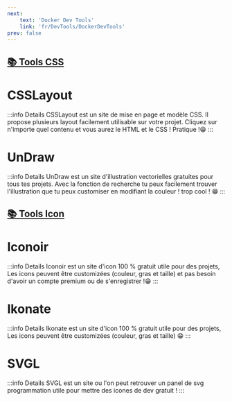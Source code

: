 ```yaml
---
next: 
    text: 'Docker Dev Tools'
    link: 'fr/DevTools/DockerDevTools'
prev: false
---
```


## <u>📚 Tools CSS</u>

# CSSLayout <a href="https://csslayout.io" target="_blank"><Badge type="tip" text="Découvrir" /></a>

:::info Details
CSSLayout est un site de mise en page et modèle CSS. Il propose plusieurs layout facilement utilisable sur votre projet. Cliquez sur n'importe quel contenu et vous aurez le HTML et le CSS ! Pratique !😁
:::

# UnDraw <a href="https://undraw.co/illustrations" target="_blank"><Badge type="tip" text="Découvrir" /></a>

:::info Details
UnDraw est un site d'illustration vectorielles gratuites pour tous tes projets. Avec la fonction de recherche tu peux facilement trouver l'illustration que tu peux customiser en modifiant la couleur ! trop cool ! 😁
:::


## <u>📚 Tools Icon</u>

# Iconoir <a href="https://iconoir.com" target="_blank"><Badge type="tip" text="Découvrir" /></a>

:::info Details
Iconoir est un site d'icon 100 % gratuit utile pour des projets, Les icons peuvent être customizées (couleur, gras et taille) et pas besoin d'avoir un compte premium ou de s'enregistrer !😁
:::

# Ikonate <a href="https://ikonate.com" target="_blank"><Badge type="tip" text="Découvrir" /></a>

:::info Details
Ikonate est un site d'icon 100 % gratuit utile pour des projets, Les icons peuvent être customizées (couleur, gras et taille) 😁
:::

# SVGL <a href="https://svgl.app" target="_blank"><Badge type="tip" text="Découvrir" /></a>

:::info Details
SVGL est un site ou l'on peut retrouver un panel de svg programmation utile pour mettre des icones de dev gratuit !
:::
